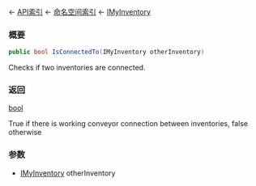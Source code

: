 ← [API索引](Api-Index) ← [命名空间索引](Namespace-Index) ← [IMyInventory](VRage.Game.ModAPI.Ingame.IMyInventory)

### 概要

```csharp
public bool IsConnectedTo(IMyInventory otherInventory)
```

Checks if two inventories are connected.

### 返回

[bool](https://docs.microsoft.com/en-us/dotnet/api/System.Boolean?view=netframework-4.6)

True if there is working conveyor connection between inventories, false otherwise

### 参数

* [IMyInventory](VRage.Game.ModAPI.Ingame.IMyInventory) otherInventory
